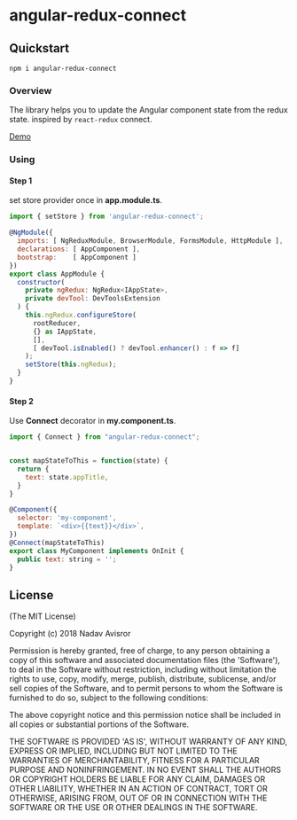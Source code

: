 # angular-redux-connect

## Quickstart

`npm i angular-redux-connect`

### Overview

The library helps you to update the Angular component state from the redux state.
inspired by `react-redux` connect.

[Demo](https://stackblitz.com/edit/angular-redux-connect)

### Using

#### Step 1

set store provider once in **app.module.ts**.

```javascript
import { setStore } from 'angular-redux-connect';

@NgModule({
  imports: [ NgReduxModule, BrowserModule, FormsModule, HttpModule ],
  declarations: [ AppComponent ],
  bootstrap:    [ AppComponent ]
})
export class AppModule {
  constructor(
    private ngRedux: NgRedux<IAppState>,
    private devTool: DevToolsExtension
  ) {
    this.ngRedux.configureStore(
      rootReducer,
      {} as IAppState,
      [],
      [ devTool.isEnabled() ? devTool.enhancer() : f => f]
    );
    setStore(this.ngRedux);
  }
}
```

#### Step 2

Use **Connect** decorator in **my.component.ts**.

```javascript
import { Connect } from "angular-redux-connect";


const mapStateToThis = function(state) {
  return {
    text: state.appTitle,
  }
}

@Component({
  selector: 'my-component',
  template: `<div>{{text}}</div>`,
})
@Connect(mapStateToThis)
export class MyComponent implements OnInit {
  public text: string = '';
}
```

## License

(The MIT License)

Copyright (c) 2018 Nadav Avisror

Permission is hereby granted, free of charge, to any person obtaining
a copy of this software and associated documentation files (the
'Software'), to deal in the Software without restriction, including
without limitation the rights to use, copy, modify, merge, publish,
distribute, sublicense, and/or sell copies of the Software, and to
permit persons to whom the Software is furnished to do so, subject to
the following conditions:

The above copyright notice and this permission notice shall be
included in all copies or substantial portions of the Software.

THE SOFTWARE IS PROVIDED 'AS IS', WITHOUT WARRANTY OF ANY KIND,
EXPRESS OR IMPLIED, INCLUDING BUT NOT LIMITED TO THE WARRANTIES OF
MERCHANTABILITY, FITNESS FOR A PARTICULAR PURPOSE AND NONINFRINGEMENT.
IN NO EVENT SHALL THE AUTHORS OR COPYRIGHT HOLDERS BE LIABLE FOR ANY
CLAIM, DAMAGES OR OTHER LIABILITY, WHETHER IN AN ACTION OF CONTRACT,
TORT OR OTHERWISE, ARISING FROM, OUT OF OR IN CONNECTION WITH THE
SOFTWARE OR THE USE OR OTHER DEALINGS IN THE SOFTWARE.

